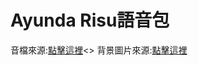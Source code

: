 # Ayunda Risu語音包
音檔來源:<a href="https://www.youtube.com/watch?v=7HmM31Pj8yo&list=PLHeIKIUgnbJC4yB7k1AygJa1bn-pY8owx&index=1">點擊這裡</a><>
背景圖片來源:<a href="https://twitter.com/ayunda_risu/status/1386928068644671488?s=20">點擊這裡</a>
